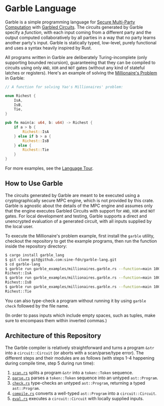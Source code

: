 # Garble Language

Garble is a simple programming language for [Secure Multi-Party Computation](https://en.wikipedia.org/wiki/Secure_multi-party_computation) with [Garbled Circuits](https://en.wikipedia.org/wiki/Garbled_circuit). The circuits generated by Garble specify a _function_, with each input coming from a different party and the output computed collaboratively by all parties in a way that no party learns another party's input. Garble is statically typed, low-level, purely functional and uses a syntax heavily inspired by Rust.

All programs written in Garble are deliberately Turing-incomplete (only supporting bounded recursion), guaranteeing that they can be compiled to circuits using only `AND`, `XOR` and `NOT` gates (without any kind of stateful latches or registers). Here's an example of solving the [Millionaire's Problem](https://en.wikipedia.org/wiki/Yao%27s_Millionaires%27_problem) in Garble:

```rust
// A function for solving Yao's Millionaires' problem:

enum Richest {
    IsA,
    IsB,
    Tie,
}

pub fn main(a: u64, b: u64) -> Richest {
    if a > b {
        Richest::IsA
    } else if b > a {
        Richest::IsB
    } else {
        Richest::Tie
    }
}
```

For more examples, see the [Language Tour](language_tour.md).

## How to Use Garble

The circuits generated by Garble are meant to be executed using a cryptographically secure MPC engine, which is not provided by this crate. Garble is agnostic about the details of the MPC engine and assumes only that the engine executes Garbled Circuits with support for `AND`, `XOR` and `NOT` gates. For local development and testing, Garble supports a direct and unencrypted evaluation of a generated circuit, with all inputs supplied by the local user.

To execute the Millionaire's problem example, first install the `garble` utility, checkout the repository to get the example programs, then run the function inside the repository directory:

```sh
$ cargo install garble_lang
$ git clone git@github.com:sine-fdn/garble-lang.git
$ cd garble-lang
$ garble run garble_examples/millionaires.garble.rs --function=main 10000000u64 10000u64
Richest::IsA
$ garble run garble_examples/millionaires.garble.rs --function=main 100u64 5000000u64
Richest::IsB
$ garble run garble_examples/millionaires.garble.rs --function=main 1000u64 1000u64
Richest::Tie
```

You can also type-check a program without running it by using `garble check` followed by the file name.

(In order to pass inputs which include empty spaces, such as tuples, make sure to encompass them within inverted commas.)

## Architecture of this Repository

The Garble compiler is relatively straightforward and turns a program `&str` into a `circuit::Circuit` (or aborts with a scan/parse/type error). The different steps and their modules are as follows (with steps 1-4 happening during compile time, step 5 during run time):

  1. [`scan.rs`](src/scan.rs) splits a program `&str` into a `token::Token` sequence.
  2. [`parse.rs`](src/parse.rs) parses a `token::Token` sequence into an untyped `ast::Program`.
  3. [`check.rs`](src/check.rs) type-checks an untyped `ast::Program`, returning a typed `ast::Program`.
  4. [`compile.rs`](src/compile.rs) converts a well-typed `ast::Program` into a `circuit::Circuit`.
  5. [`eval.rs`](src/eval.rs) executes a `circuit::Circuit` with locally supplied inputs.
